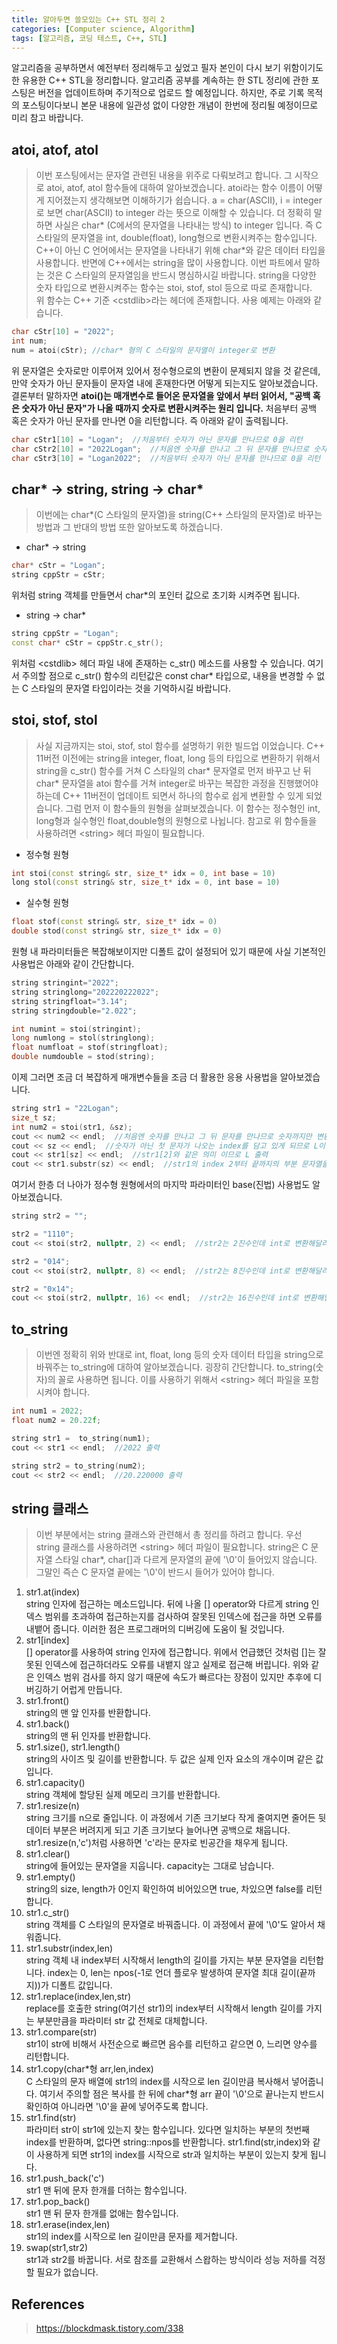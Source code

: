 ```yaml
---
title: 알아두면 쓸모있는 C++ STL 정리 2
categories: [Computer science, Algorithm]
tags: [알고리즘, 코딩 테스트, C++, STL]
---
```


알고리즘을 공부하면서 예전부터 정리해두고 싶었고 필자 본인이 다시 보기 위함이기도 한 유용한 C++ STL을 정리합니다.
알고리즘 공부를 계속하는 한 STL 정리에 관한 포스팅은 버전을 업데이트하며 주기적으로 업로드 할 예정입니다. 하지만, 주로 기록 목적의 포스팅이다보니 본문 내용에 일관성 없이 다양한 개념이 한번에 정리될 예정이므로 미리 참고 바랍니다. 

## atoi, atof, atol
> 이번 포스팅에서는 문자열 관련된 내용을 위주로 다뤄보려고 합니다. 그 시작으로 atoi, atof, atol 함수들에 대하여 알아보겠습니다. atoi라는 함수 이름이 어떻게 지어졌는지 생각해보면 이해하기가 쉽습니다. a = char(ASCII), i = integer 로 보면 char(ASCII) to integer 라는 뜻으로 이해할 수 있습니다. 더 정확히 말하면 사실은 char* (C에서의 문자열을 나타내는 방식) to integer 입니다. 즉 C 스타일의 문자열을 int, double(float), long형으로 변환시켜주는 함수입니다. C++이 아닌 C 언어에서는 문자열을 나타내기 위해 char*와 같은 데이터 타입을 사용합니다. 반면에 C++에서는 string을 많이 사용합니다. 이번 파트에서 말하는 것은 C 스타일의 문자열임을 반드시 명심하시길 바랍니다. string을 다양한 숫자 타입으로 변환시켜주는 함수는 stoi, stof, stol 등으로 따로 존재합니다.  
위 함수는 C++ 기준 \<cstdlib>라는 헤더에 존재합니다. 사용 예제는 아래와 같습니다.
```cpp
char cStr[10] = "2022";
int num;
num = atoi(cStr); //char* 형의 C 스타일의 문자열이 integer로 변환
```    
위 문자열은 숫자로만 이루어져 있어서 정수형으로의 변환이 문제되지 않을 것 같은데, 만약 숫자가 아닌 문자들이 문자열 내에 혼재한다면 어떻게 되는지도 알아보겠습니다. 결론부터 말하자면 **atoi()는 매개변수로 들어온 문자열을 앞에서 부터 읽어서, "공백 혹은 숫자가 아닌 문자"가 나올 때까지 숫자로 변환시켜주는 원리 입니다.** 처음부터 공백 혹은 숫자가 아닌 문자를 만나면 0을 리턴합니다. 즉 아래와 같이 출력됩니다.
```cpp
char cStr1[10] = "Logan";  //처음부터 숫자가 아닌 문자를 만나므로 0을 리턴
char cStr2[10] = "2022Logan";  //처음엔 숫자를 만나고 그 뒤 문자를 만나므로 숫자까지만 변환하여 2022 리턴
char cStr3[10] = "Logan2022";  //처음부터 숫자가 아닌 문자를 만나므로 0을 리턴
```

## char* -> string, string -> char*
> 이번에는 char*(C 스타일의 문자열)을 string(C++ 스타일의 문자열)로 바꾸는 방법과 그 반대의 방법 또한 알아보도록 하겠습니다.
* char* -> string
```cpp
char* cStr = "Logan";
string cppStr = cStr;
```
위처럼 string 객체를 만들면서 char*의 포인터 값으로 초기화 시켜주면 됩니다.
* string -> char*
```cpp
string cppStr = "Logan";
const char* cStr = cppStr.c_str();
``` 
위처럼 \<cstdlib> 헤더 파일 내에 존재하는 c_str() 메소드를 사용할 수 있습니다. 여기서 주의할 점으로 c_str() 함수의 리턴값은 const char* 타입으로, 내용을 변경할 수 없는 C 스타일의 문자열 타입이라는 것을 기억하시길 바랍니다.

## stoi, stof, stol
> 사실 지금까지는 stoi, stof, stol 함수를 설명하기 위한 빌드업 이었습니다. C++ 11버전 이전에는 string을 integer, float, long 등의 타입으로 변환하기 위해서 string을 c_str() 함수를 거쳐 C 스타일의 char* 문자열로 먼저 바꾸고 난 뒤 char* 문자열을 atoi 함수를 거쳐 integer로 바꾸는 복잡한 과정을 진행했어야 하는데 C++ 11버전이 업데이트 되면서 하나의 함수로 쉽게 변환할 수 있게 되었습니다. 그럼 먼저 이 함수들의 원형을 살펴보겠습니다. 이 함수는 정수형인 int, long형과 실수형인 float,double형의 원형으로 나뉩니다. 참고로 위 함수들을 사용하려면 \<string> 헤더 파일이 필요합니다.
* 정수형 원형
```cpp
int stoi(const string& str, size_t* idx = 0, int base = 10)
long stol(const string& str, size_t* idx = 0, int base = 10)
```
* 실수형 원형
```cpp
float stof(const string& str, size_t* idx = 0)
double stod(const string& str, size_t* idx = 0)
```
원형 내 파라미터들은 복잡해보이지만 디폴트 값이 설정되어 있기 때문에 사실 기본적인 사용법은 아래와 같이 간단합니다.  
  
```cpp
string stringint="2022";
string stringlong="202220222022";
string stringfloat="3.14";
string stringdouble="2.022";

int numint = stoi(stringint);
long numlong = stol(stringlong);
float numfloat = stof(stringfloat);
double numdouble = stod(string);
```
이제 그러면 조금 더 복잡하게 매개변수들을 조금 더 활용한 응용 사용법을 알아보겠습니다.
```cpp
string str1 = "22Logan";
size_t sz;
int num2 = stoi(str1, &sz);
cout << num2 << endl;  //처음엔 숫자를 만나고 그 뒤 문자를 만나므로 숫자까지만 변환하여 22 출력
cout << sz << endl;  //숫자가 아닌 첫 문자가 나오는 index를 담고 있게 되므로 L이 위치한 2 출력
cout << str1[sz] << endl;  //str1[2]와 같은 의미 이므로 L 출력
cout << str1.substr(sz) << endl;  //str1의 index 2부터 끝까지의 부분 문자열을 출력하므로 Logan 출력 
```  
여기서 한층 더 나아가 정수형 원형에서의 마지막 파라미터인 base(진법) 사용법도 알아보겠습니다.  
```cpp
string str2 = "";

str2 = "1110";
cout << stoi(str2, nullptr, 2) << endl;  //str2는 2진수인데 int로 변환해달라는 의미. 따라서 14 출력

str2 = "014";
cout << stoi(str2, nullptr, 8) << endl;  //str2는 8진수인데 int로 변환해달라는 의미. 따라서 12 출력

str2 = "0x14";
cout << stoi(str2, nullptr, 16) << endl;  //str2는 16진수인데 int로 변환해달라는 의미. 따라서 20 출력
```

## to_string
> 이번엔 정확히 위와 반대로 int, float, long 등의 숫자 데이터 타입을 string으로 바꿔주는 to_string에 대하여 알아보겠습니다.
굉장히 간단합니다. to_string(숫자)의 꼴로 사용하면 됩니다. 이를 사용하기 위해서 \<string> 헤더 파일을 포함시켜야 합니다.  
  
```cpp
int num1 = 2022;
float num2 = 20.22f;

string str1 =  to_string(num1);
cout << str1 << endl;  //2022 출력

string str2 = to_string(num2);
cout << str2 << endl;  //20.220000 출력
```

## string 클래스
> 이번 부분에서는 string 클래스와 관련해서 총 정리를 하려고 합니다. 우선 string 클래스를 사용하려면 \<string> 헤더 파일이 필요합니다. string은 C 문자열 스타일 char*, char[]과 다르게 문자열의 끝에 '\0'이 들어있지 않습니다. 그말인 즉슨 C 문자열 끝에는 '\0'이 반드시 들어가 있어야 합니다.
1. str1.at(index)  
string 인자에 접근하는 메소드입니다. 뒤에 나올 [] operator와 다르게 string 인덱스 범위를 초과하여 접근하는지를 검사하여 잘못된 인덱스에 접근을 하면 오류를 내뱉어 줍니다. 이러한 점은 프로그래머의 디버깅에 도움이 될 것입니다.
2. str1[index]  
[] operator를 사용하여 string 인자에 접근합니다. 위에서 언급했던 것처럼 []는 잘못된 인덱스에 접근하더라도 오류를 내뱉지 않고 실제로 접근해 버립니다. 위와 같은 인덱스 범위 검사를 하지 않기 때문에 속도가 빠르다는 장점이 있지만 추후에 디버깅하기 어럽게 만듭니다.
3. str1.front()   
string의 맨 앞 인자를 반환합니다.
4. str1.back()  
string의 맨 뒤 인자를 반환합니다.
5. str1.size(), str1.length()  
string의 사이즈 및 길이를 반환합니다. 두 값은 실제 인자 요소의 개수이며 같은 값입니다.
6. str1.capacity()  
string 객체에 할당된 실제 메모리 크기를 반환합니다.
7. str1.resize(n)  
string 크기를 n으로 줄입니다. 이 과정에서 기존 크기보다 작게 줄여지면 줄어든 뒷 데이터 부분은 버려지게 되고 기존 크기보다 늘어나면 공백으로 채웁니다. str1.resize(n,'c')처럼 사용하면 'c'라는 문자로 빈공간을 채우게 됩니다.
8. str1.clear()  
string에 들어있는 문자열을 지웁니다. capacity는 그대로 남습니다.
9. str1.empty()  
string의 size, length가 0인지 확인하여 비어있으면 true, 차있으면 false를 리턴합니다.
10. str1.c_str()  
string 객체를 C 스타일의 문자열로 바꿔줍니다. 이 과정에서 끝에 '\0'도 알아서 채워줍니다.
11. str1.substr(index,len)  
string 객체 내 index부터 시작해서 length의 길이를 가지는 부분 문자열을 리턴합니다. index는 0, len는 npos(-1로 언더 플로우 발생하여 문자열 최대 길이(끝까지))가 디폴트 값입니다.
12. str1.replace(index,len,str)  
replace를 호출한 string(여기선 str1)의 index부터 시작해서 length 길이를 가지는 부분만큼을 파라미터 str 값 전체로 대체합니다.
13. str1.compare(str)  
str1이 str에 비해서 사전순으로 빠르면 음수를 리턴하고 같으면 0, 느리면 양수를 리턴합니다.
14. str1.copy(char\*형 arr,len,index)  
C 스타일의 문자 배열에 str1의 index를 시작으로 len 길이만큼 복사해서 넣어줍니다. 여기서 주의할 점은 복사를 한 뒤에 char*형 arr 끝이 '\0'으로 끝나는지 반드시 확인하여 아니라면 '\0'을 끝에 넣어주도록 합니다.
15. str1.find(str)  
파라미터 str이 str1에 있는지 찾는 함수입니다. 있다면 일치하는 부분의 첫번째 index를 반환하며, 없다면 string::npos를 반환합니다. str1.find(str,index)와 같이 사용하게 되면 str1의 index를 시작으로 str과 일치하는 부분이 있는지 찾게 됩니다.
16. str1.push_back('c')  
str1 맨 뒤에 문자 한개를 더하는 함수입니다.
17. str1.pop_back()  
str1 맨 뒤 문자 한개를 없애는 함수입니다.
18. str1.erase(index,len)  
str1의 index를 시작으로 len 길이만큼 문자를 제거합니다.
19. swap(str1,str2)  
str1과 str2를 바꿉니다. 서로 참조를 교환해서 스왑하는 방식이라 성능 저하를 걱정할 필요가 없습니다.

## References
> https://blockdmask.tistory.com/338  
